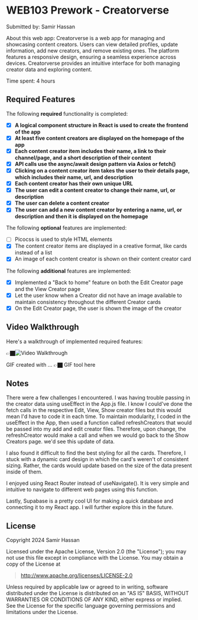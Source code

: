 # WEB103 Prework - Creatorverse

Submitted by: Samir Hassan

About this web app: Creatorverse is a web app for managing and showcasing content creators. Users can view detailed profiles, update information, add new creators, and remove existing ones. The platform features a responsive design, ensuring a seamless experience across devices. Creatorverse provides an intuitive interface for both managing creator data and exploring content.

Time spent: 4 hours

## Required Features

The following **required** functionality is completed:

<!-- 👉🏿👉🏿👉🏿 Make sure to check off completed functionality below -->
- [X] **A logical component structure in React is used to create the frontend of the app**
- [X] **At least five content creators are displayed on the homepage of the app**
- [X] **Each content creator item includes their name, a link to their channel/page, and a short description of their content**
- [X] **API calls use the async/await design pattern via Axios or fetch()**
- [X] **Clicking on a content creator item takes the user to their details page, which includes their name, url, and description**
- [X] **Each content creator has their own unique URL**
- [X] **The user can edit a content creator to change their name, url, or description**
- [X] **The user can delete a content creator**
- [X] **The user can add a new content creator by entering a name, url, or description and then it is displayed on the homepage**

The following **optional** features are implemented:

- [ ] Picocss is used to style HTML elements
- [X] The content creator items are displayed in a creative format, like cards instead of a list
- [X] An image of each content creator is shown on their content creator card

The following **additional** features are implemented:

* [X] Implemented a "Back to home" feature on both the Edit Creator page and the View Creator page
* [X] Let the user know when a Creator did not have an image available to maintain consistency throughout the different Creator cards
* [X] On the Edit Creator page, the user is shown the image of the creator

## Video Walkthrough

Here's a walkthrough of implemented required features:

👉🏿<img src='http://i.imgur.com/link/to/your/gif/file.gif' title='Video Walkthrough' width='' alt='Video Walkthrough' />

<!-- Replace this with whatever GIF tool you used! -->
GIF created with ...  👉🏿 GIF tool here
<!-- Recommended tools:
[Kap](https://getkap.co/) for macOS
[ScreenToGif](https://www.screentogif.com/) for Windows
[peek](https://github.com/phw/peek) for Linux. -->

## Notes

There were a few challenges I encountered. I was having trouble passing in the creator data using useEffect in the App.js file. I know I could've done the fetch calls in the respective Edit, View, Show creator files but this would mean I'd have to code it in each time. To maintain modularity, I coded in the useEffect in the App, then used a function called refreshCreators that would be passed into my add and edit creator files. Therefore, upon change, the refreshCreator would make a call and when we would go back to the Show Creators page. we'd see this update of data.

I also found it difficult to find the best styling for all the cards. Therefore, I stuck with a dynamic card design in which the card's weren't of consistent sizing. Rather, the cards would update based on the size of the data present inside of them. 

I enjoyed using React Router instead of useNavigate(). It is very simple and intuitive to navigate to different web pages using this function.

Lastly, Supabase is a pretty cool UI for making a quick database and connecting it to my React app. I will further explore this in the future.

## License

Copyright 2024 Samir Hassan

Licensed under the Apache License, Version 2.0 (the "License"); you may not use this file except in compliance with the License. You may obtain a copy of the License at

> http://www.apache.org/licenses/LICENSE-2.0

Unless required by applicable law or agreed to in writing, software distributed under the License is distributed on an "AS IS" BASIS, WITHOUT WARRANTIES OR CONDITIONS OF ANY KIND, either express or implied. See the License for the specific language governing permissions and limitations under the License.
